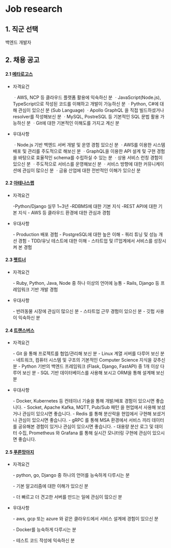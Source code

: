 # Job research



## 1. 직군 선택

백엔드 개발자



## 2. 채용 공고



#### 2.1 [메타로고스](https://www.rocketpunch.com/jobs/130390/%EB%B0%B1%EC%97%94%EB%93%9C-%EA%B0%9C%EB%B0%9C%EC%9E%90)

- 자격요건

  ㆍAWS, NCP 등 클라우드 플랫폼 활용에 익숙하신 분
  ㆍJavaScript(Node.js), TypeScript으로 작성된 코드를 이해하고 개발이 가능하신 분
  ㆍPython, C#에 대해 관심이 있으신 분 (Sub Language)
  ㆍApollo GraphQL 을 직접 빌드하셨거나 resolver를 작성해보신 분
  ㆍMySQL, PostreSQL 등 기본적인 SQL 문법 활용 가능하신 분
  ㆍGit에 대한 기본적인 이해도를 가지고 계신 분

- 우대사항

  ㆍNode.js 기반 백엔드 서버 개발 및 운영 경험 있으신 분
  ㆍAWS를 이용한 시스템 배포 및 관리를 주도적으로 해보신 분
  ㆍGraphQL을 이용한 API 설계 및 구현 경험을 바탕으로 효율적인 schema를 수립하실 수 있는 분
  ㆍ상용 서비스 런칭 경험이 있으신 분
  ㆍ주도적으로 서비스를 운영해보신 분
  ㆍ서비스 방향에 대한 커뮤니케이션에 관심이 많으신 분
  ㆍ금융 산업에 대한 전반적인 이해가 있으신 분



#### 2.2  [아테나스랩](https://www.rocketpunch.com/jobs/127997/%EC%84%9C%EB%B2%84-%EA%B0%9C%EB%B0%9C%EC%9E%90-PythonDjango-Developer-%EC%B1%84%EC%9A%A9-%EC%A3%BC%EB%8B%88%EC%96%B4)

- 자격요건

  -Python/Django 실무 1~3년
  -RDBMS에 대한 기본 지식
  -REST API에 대한 기본 지식
  \- AWS 등 클라우드 환경에 대한 관심과 경험

- 우대사항

  \- Production 배포 경험
  \- PostgreSQL에 대한 높은 이해
  \- 쿼리 튜닝 및 성능 개선 경험
  \- TDD/유닛 테스트에 대한 이해
  \- 스타트업 및 IT업계에서 서비스를 성장시켜 본 경험



#### 2.3 [펫트너](https://www.rocketpunch.com/jobs/130426/%EB%B0%B1%EC%97%94%EB%93%9C-%EA%B0%9C%EB%B0%9C%EC%9E%90-Ruby-on-Rails)

- 자격요건

  \- Ruby, Python, Java, Node 중 하나 이상의 언어에 능통
  \- Rails, Django 등 프레임워크 기반 개발 경험

- 우대사항

  \- 반려동물 시장에 관심이 많으신 분
  \- 스타트업 근무 경험이 있으신 분
  \- 깃헙 사용이 익숙하신 분



#### 2.4 [트랜스버스](https://www.rocketpunch.com/jobs/129724/Python-Backend-Engineer)

- 자격요건

  \- Git 을 통해 프로젝트를 협업/관리해 보신 분
  \- Linux 계열 서버를 다루어 보신 분
  \- 네트워크, 컴퓨터 시스템 및 구조의 기본적인 Computer Science 지식을 갖추신 분
  \- Python 기반의 백엔드 프레임워크 (Flask, Django, FastAPI) 중 1개 이상 다루어 보신 분
  \- SQL 기반 데이터베이스를 사용해 보시고 ORM을 통해 설계해 보신 분

- 우대사항

  \- Docker, Kubernetes 등 컨테이너 기술을 통해 개발/배포 경험이 있으시면 좋습니다.
  \- Socket, Apache Kafka, MQTT, Pub/Sub 패턴 을 현업에서 사용해 보셨거나 관심이 있으시면 좋습니다.
  \- Redis 를 통해 분산락을 현업에서 구현해 보셨거나 관심이 있으시면 좋습니다.
  \- gRPC 를 통해 MSA 환경에서 서비스 끼리 데이터를 공유해본 경험이 있거나 관심이 있으시면 좋습니다.
  \- 대용량 분산 로그 및 데이터 수집, Prometheus 와 Grafana 를 통해 실시간 모니터링 구현에 관심이 있으시면 좋습니다.

#### 2.5 [푸른망아지](https://www.rocketpunch.com/jobs/122537/%ED%91%B8%EB%A7%9D-%ED%94%8C%EB%9E%AB%ED%8F%BC-Backend-Engineer)

- 자격요건

  \- python, go, Django 중 하나의 언어를 능숙하게 다루시는 분

  \- 기본 알고리즘에 대한 이해가 있으신 분

  \- 더 빠르고 더 견고한 서버를 만드는 일에 관심이 많으신 분

- 우대사항

  \- aws, gcp 또는 azure 와 같은 클라우드에서 서비스 설계에 경험이 있으신 분

  \- Docker를 능숙하게 다루시는 분

  \- 테스트 코드 작성에 익숙하신 분